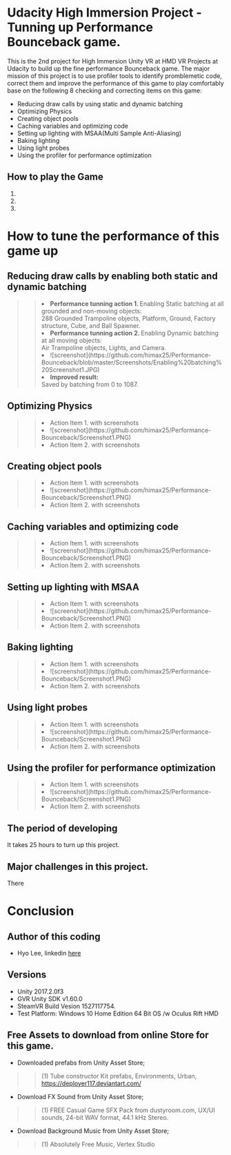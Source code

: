 # Udacity High Immersion Project - Tunning up Performance Bounceback game.  
This is the 2nd project for High Immersion Unity VR at HMD VR Projects at Udacity to build up the fine performance Bounceback game.
The major mission of this project is to use profiler tools to identify promblemetic code, 
correct them and improve the performance of this game to play comfortably base on the following 8 checking and correcting items on this game:
* Reducing draw calls by using static and dynamic batching
* Optimizing Physics
* Creating object pools
* Caching variables and optimizing code
* Setting up lighting with MSAA(Multi Sample Anti-Aliasing)
* Baking lighting
* Using light probes
* Using the profiler for performance optimization

## How to play the Game
1. 
2. 
3. 

# How to tune the performance of this game up
## Reducing draw calls by enabling both static and dynamic batching
>> <li> <B>Performance tunning action 1. </B> Enabling Static batching at all grounded and non-moving objects:</li>
>> 288 Grounded Trampoline objects, Platform, Ground, Factory structure, Cube, and Ball Spawner. 
>> <li> <B>Performance tunning action 2. </B> Enabling Dynamic batching at all moving objects:</li>
>> Air Trampoline objects, Lights, and Camera. 
>> <li> ![screenshot](https://github.com/himax25/Performance-Bounceback/blob/master/Screenshots/Enabling%20batching%20Screenshot1.JPG) </li>
>> <li> <B>Improved result: </B></li>
>> Saved by batching from 0 to 1087.

## Optimizing Physics
>> <li> Action Item 1. with screenshots </li>
>> <li> ![screenshot](https://github.com/himax25/Performance-Bounceback/Screenshot1.PNG) </li>
>> <li> Action Item 2. with screenshots </li>

## Creating object pools
>> <li> Action Item 1. with screenshots </li>
>> <li> ![screenshot](https://github.com/himax25/Performance-Bounceback/Screenshot1.PNG) </li>
>> <li> Action Item 2. with screenshots </li>

## Caching variables and optimizing code
>> <li> Action Item 1. with screenshots </li>
>> <li> ![screenshot](https://github.com/himax25/Performance-Bounceback/Screenshot1.PNG) </li>
>> <li> Action Item 2. with screenshots </li>

## Setting up lighting with MSAA
>> <li> Action Item 1. with screenshots </li>
>> <li> ![screenshot](https://github.com/himax25/Performance-Bounceback/Screenshot1.PNG) </li>
>> <li> Action Item 2. with screenshots </li>

## Baking lighting
>> <li> Action Item 1. with screenshots </li>
>> <li> ![screenshot](https://github.com/himax25/Performance-Bounceback/Screenshot1.PNG) </li>
>> <li> Action Item 2. with screenshots </li>

## Using light probes
>> <li> Action Item 1. with screenshots </li>
>> <li> ![screenshot](https://github.com/himax25/Performance-Bounceback/Screenshot1.PNG) </li>
>> <li> Action Item 2. with screenshots </li>

## Using the profiler for performance optimization 
>> <li> Action Item 1. with screenshots </li>
>> <li> ![screenshot](https://github.com/himax25/Performance-Bounceback/Screenshot1.PNG) </li>
>> <li> Action Item 2. with screenshots </li>

## The period of developing
It takes 25 hours to turn up this project.

## Major challenges in this project.
There 

# Conclusion

## **Author of this coding**
* Hyo Lee, linkedin [here](https://www.linkedin.com/in/hyomaxlee/)
 
## Versions
- Unity 2017.2.0f3
- GVR Unity SDK v1.60.0
- SteamVR Build Vesion 1527117754.
- Test Platform: Windows 10 Home Edition 64 Bit OS /w Oculus Rift HMD

## Free Assets to download from online Store for this game. 
- Downloaded prefabs from Unity Asset Store;
>> (1) Tube constructor Kit prefabs, Environments, Urban, https://deployer117.deviantart.com/
- Download FX Sound from Unity Asset Store;
>> (1) FREE Casual Game SFX Pack from dustyroom.com, UX/UI sounds, 24-bit WAV format, 44.1 kHz Stereo.
- Download Background Music from Unity Asset Store;
>> (1) Absolutely Free Music, Vertex Studio

